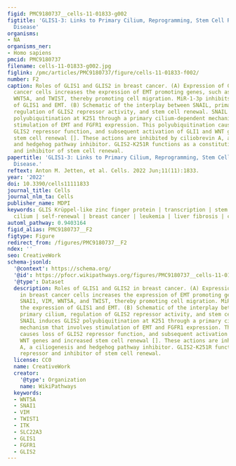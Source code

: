 ```yaml
---
figid: PMC9180737__cells-11-01833-g002
figtitle: 'GLIS1-3: Links to Primary Cilium, Reprogramming, Stem Cell Renewal, and
  Disease'
organisms:
- NA
organisms_ner:
- Homo sapiens
pmcid: PMC9180737
filename: cells-11-01833-g002.jpg
figlink: /pmc/articles/PMC9180737/figure/cells-11-01833-f002/
number: F2
caption: Roles of GLIS1 and GLIS2 in breast cancer. (A) Expression of GLIS1 in breast
  cancer cells increases the expression of EMT promoting genes, such as SNAI1, VIM,
  WNT5A, and TWIST, thereby promoting cell migration. MiR-1-3p inhibits the expression
  of GLIS1 and EMT. (B) Schematic of the interplay between SNAIL, primary cilium,
  regulation of GLIS2 repressor activity, and stem cell renewal. SNAIL induces GLIS2
  polyubiquitination at K251 through a primary cilium-dependent mechanism that involves
  stimulation of EMT and FGFR1 expression. This polyubiquitination causes loss of
  GLIS2 repressor function, and subsequent activation of GLI1 and WNT genes and increased
  stem cell renewal []. These actions are inhibited by ciliobrevin A, a ciliogenesis
  and hedgehog pathway inhibitor. GLIS2-K251R functions as a constitutive repressor
  and inhibitor of stem cell renewal.
papertitle: 'GLIS1-3: Links to Primary Cilium, Reprogramming, Stem Cell Renewal, and
  Disease.'
reftext: Anton M. Jetten, et al. Cells. 2022 Jun;11(11):1833.
year: '2022'
doi: 10.3390/cells11111833
journal_title: Cells
journal_nlm_ta: Cells
publisher_name: MDPI
keywords: GLIS Krüppel-like zinc finger protein | transcription | stem cells | primary
  cilium | self-renewal | breast cancer | leukemia | liver fibrosis | circGLIS | reprogramming
automl_pathway: 0.9403164
figid_alias: PMC9180737__F2
figtype: Figure
redirect_from: /figures/PMC9180737__F2
ndex: ''
seo: CreativeWork
schema-jsonld:
  '@context': https://schema.org/
  '@id': https://pfocr.wikipathways.org/figures/PMC9180737__cells-11-01833-g002.html
  '@type': Dataset
  description: Roles of GLIS1 and GLIS2 in breast cancer. (A) Expression of GLIS1
    in breast cancer cells increases the expression of EMT promoting genes, such as
    SNAI1, VIM, WNT5A, and TWIST, thereby promoting cell migration. MiR-1-3p inhibits
    the expression of GLIS1 and EMT. (B) Schematic of the interplay between SNAIL,
    primary cilium, regulation of GLIS2 repressor activity, and stem cell renewal.
    SNAIL induces GLIS2 polyubiquitination at K251 through a primary cilium-dependent
    mechanism that involves stimulation of EMT and FGFR1 expression. This polyubiquitination
    causes loss of GLIS2 repressor function, and subsequent activation of GLI1 and
    WNT genes and increased stem cell renewal []. These actions are inhibited by ciliobrevin
    A, a ciliogenesis and hedgehog pathway inhibitor. GLIS2-K251R functions as a constitutive
    repressor and inhibitor of stem cell renewal.
  license: CC0
  name: CreativeWork
  creator:
    '@type': Organization
    name: WikiPathways
  keywords:
  - WNT5A
  - SNAI1
  - VIM
  - TWIST1
  - ITK
  - SLC22A3
  - GLIS1
  - FGFR1
  - GLIS2
---
```

